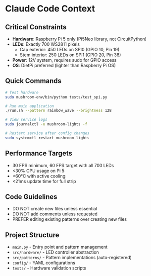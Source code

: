 # Claude Code Context

## Critical Constraints
- **Hardware**: Raspberry Pi 5 only (Pi5Neo library, not CircuitPython)
- **LEDs**: Exactly 700 WS2811 pixels
  - Cap exterior: 450 LEDs on SPI0 (GPIO 10, Pin 19)
  - Stem interior: 250 LEDs on SPI1 (GPIO 20, Pin 38)
- **Power**: 12V system, requires sudo for GPIO access
- **OS**: DietPi preferred (lighter than Raspberry Pi OS)

## Quick Commands
```bash
# Test hardware
sudo mushroom-env/bin/python tests/test_spi.py

# Run main application
./run.sh --pattern rainbow_wave --brightness 128

# View service logs
sudo journalctl -u mushroom-lights -f

# Restart service after config changes
sudo systemctl restart mushroom-lights
```

## Performance Targets
- 30 FPS minimum, 60 FPS target with all 700 LEDs
- <30% CPU usage on Pi 5
- <60°C with active cooling
- <21ms update time for full strip

## Code Guidelines
- DO NOT create new files unless essential
- DO NOT add comments unless requested
- PREFER editing existing patterns over creating new files

## Project Structure
- `main.py` - Entry point and pattern management
- `src/hardware/` - LED controller abstraction
- `src/patterns/` - Pattern implementations (auto-registered)
- `config/` - YAML configurations
- `tests/` - Hardware validation scripts